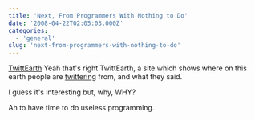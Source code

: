 ```yaml
---
title: 'Next, From Programmers With Nothing to Do'
date: '2008-04-22T02:05:03.000Z'
categories:
  - 'general'
slug: 'next-from-programmers-with-nothing-to-do'
---
```


[TwittEarth](http://twittearth.com/) Yeah that's right TwittEarth, a site which shows where on this earth people are [twittering](http://twitter.com) from, and what they said.

I guess it's interesting but, why, WHY?

Ah to have time to do useless programming.
